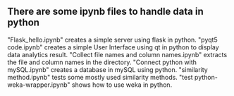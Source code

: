 ## There are some ipynb files to handle data in python ##

"Flask_hello.ipynb" creates a simple server using flask in python.
"pyqt5 code.ipynb" creates a simple User Interface using qt in python to display data analytics result.
"Collect file names and column names.ipynb" extracts the file and column names in the directory.
"Connect python with mySQL.ipynb" creates a database in mySQL using python.
"similarity method.ipynb" tests some mostly used similarity methods.
"test python-weka-wrapper.ipynb" shows how to use weka in python.
